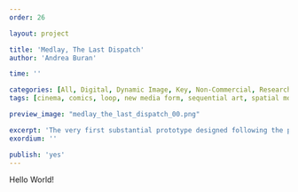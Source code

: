 ```yaml
---
order: 26

layout: project

title: 'Medlay, The Last Dispatch'
author: 'Andrea Buran'

time: ''

categories: [All, Digital, Dynamic Image, Key, Non-Commercial, Research]
tags: [cinema, comics, loop, new media form, sequential art, spatial montage]

preview_image: "medlay_the_last_dispatch_00.png"

excerpt: 'The very first substantial prototype designed following the principles of Medlay. It narrates an original short story.'
exordium: ''

publish: 'yes'
---
```


Hello World!